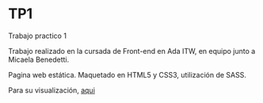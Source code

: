 # TP1
Trabajo practico 1

Trabajo realizado en la cursada de Front-end en Ada ITW, en equipo junto a Micaela Benedetti.

Pagina web estática. Maquetado en HTML5 y CSS3, utilización de SASS. 

Para su visualización, [aqui](https://affectionate-swartz-7b64aa.netlify.com/)
